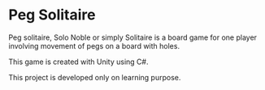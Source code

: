 ﻿# Peg Solitaire

Peg solitaire, Solo Noble or simply Solitaire is a board game for one player involving movement of pegs on a board with holes.

This game is created with Unity using C#.

This project is developed only on learning purpose.

